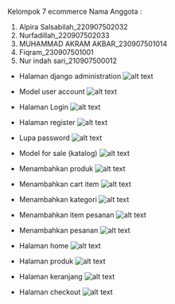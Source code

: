 Kelompok 7 ecommerce
Nama Anggota :
1. Alpira Salsabilah_220907502032
2. Nurfadillah_220907502033
3. ⁠MUHAMMAD AKRAM AKBAR_230907501014
4. Fiqram_230907501001
5. ⁠Nur indah sari_210907500012

- Halaman django administration
![alt text](https://github.com/fiqram-cell/projekkel7/blob/main/SS%20TAMPILAN%20ECOM/Screenshot%202024-11-30%20161156.png?raw=true)

- Model user account
![alt text](https://github.com/fiqram-cell/projekkel7/blob/main/SS%20TAMPILAN%20ECOM/Screenshot%202024-11-30%20134508.png?raw=true)

- Halaman Login
![alt text](https://github.com/fiqram-cell/projekkel7/blob/main/SS%20TAMPILAN%20ECOM/Screenshot%202024-11-30%20130840.png?raw=true)

- Halaman register
![alt text](https://github.com/fiqram-cell/projekkel7/blob/main/SS%20TAMPILAN%20ECOM/Screenshot%202024-11-30%20132719.png?raw=true)

- Lupa password
![alt text](https://github.com/fiqram-cell/projekkel7/blob/main/SS%20TAMPILAN%20ECOM/Screenshot%202024-11-30%20132738.png?raw=true)

- Model for sale (katalog)
![alt text](https://github.com/fiqram-cell/projekkel7/blob/main/SS%20TAMPILAN%20ECOM/Screenshot%202024-11-30%20134450.png?raw=true)

- Menambahkan produk
![alt text](https://github.com/fiqram-cell/projekkel7/blob/main/SS%20TAMPILAN%20ECOM/Screenshot%202024-11-30%20134653.png?raw=true)

- Menambahkan cart item
![alt text](https://github.com/fiqram-cell/projekkel7/blob/main/SS%20TAMPILAN%20ECOM/Screenshot%202024-11-30%20134713.png?raw=true)

- Menambahkan kategori
![alt text](https://github.com/fiqram-cell/projekkel7/blob/main/SS%20TAMPILAN%20ECOM/Screenshot%202024-11-30%20134739.png?raw=true)

- Menambahkan item pesanan
![alt text](https://github.com/fiqram-cell/projekkel7/blob/main/SS%20TAMPILAN%20ECOM/Screenshot%202024-11-30%20134750.png?raw=true)

- Menambahkan pesanan
![alt text](https://github.com/fiqram-cell/projekkel7/blob/main/SS%20TAMPILAN%20ECOM/Screenshot%202024-11-30%20134802.png?raw=true)

- Halaman home
![alt text](https://github.com/fiqram-cell/projekkel7/blob/main/SS%20TAMPILAN%20ECOM/Screenshot%202024-11-30%20130717.png?raw=true)

- Halaman produk
![alt text](https://github.com/fiqram-cell/projekkel7/blob/main/SS%20TAMPILAN%20ECOM/Screenshot%202024-11-30%20130734.png?raw=true)

- Halaman keranjang
![alt text](https://github.com/fiqram-cell/projekkel7/blob/main/SS%20TAMPILAN%20ECOM/Screenshot%202024-11-30%20130753.png?raw=true)

- Halaman checkout
![alt text](https://github.com/fiqram-cell/projekkel7/blob/main/SS%20TAMPILAN%20ECOM/Screenshot%202024-11-30%20130813.png?raw=true)
